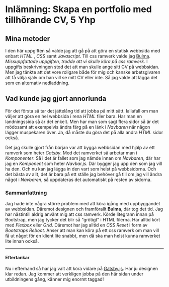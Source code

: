 
# Inlämning: Skapa en portfolio med tillhörande CV, 5 Yhp

## Mina metoder

I den här uppgiften så valde jag att gå på att göra en statisk webbsida med enbart *HTML* , *CSS* samt *Javascript*. Till css ramverk valde jag [Bulma]([https://bulma.io/]).
*Missuppfattade uppgiften, trodde att vi skulle köra på css ramverk.* I uppgifts beskrivningen stod det att man skulle ange sitt CV på webbsidan. Men jag tänkte att det vore roligare både för mig och kanske arbetsgivaren att få välja själv om han vill se mitt CV eller inte. Så jag valde att lägga det som en alternativ nedladdning.

## Vad kunde jag gjort annorlunda

För det första så tar det jättelång tid att jobba på mitt sätt. Iallafall om man väljer att göra en hel webbsida i rena *HTML* filer bara. Har man en landningssida så är det enkelt. Men har man som sagt flera sidor så är det mödosamt att exempelvis ändra färg på en länk i *Navbaren* när någon lägger muspekaren över. Ja, då måste du göra det på alla andra *HTML* sidor också.

Det jag skulle gjort från början var att bygga webbsidan med hjälp av ett ramverk som heter *Gatsby*. Med det ramverket så arbetar man i *Komponenter*. Så i det är fallet som jag nämde innan om *Navbaren*, där har jag en *Komponent* som heter *Navbar.js*. Där bygger jag upp den som jag vill ha den. Och nu kan jag lägga in den vart som helst på webbsidorna. Och det bästa av allt, det är bara på ett ställe jag behöver gå till om jag vill ändra något i *Navbaren*, så uppdateras det automatiskt på resten av sidorna.

### Sammanfattning

Jag hade inte några större problem med att köra igång med uppbyggandet av webbsidan. Däremot designen och framförallt **Bulma**, där tog det tid. Jag har nästintill aldrig använt mig att css ramverk. Körde litegrann innan på Bootstrap, men jag tycker det blir så "grötigt" i HTML filerna. Har alltid kört med *Flexbox* eller *Grid*. Däremot har jag alltid en *CSS Reset* i form av *Bootstraps Reboot*. Anser att man kan köra på ett css ramverk om man vill få ut något för en klient lite snabbt, men då ska man helst kunna ramverket lite innan också.

___

#### Eftertankar

Nu i efterhand så har jag valt att köra vidare på [Gatsby.js]([https://www.gatsbyjs.com/]). Har ju designen klar redan. Jag kommer att verkligen jobba på den här sidan under utbildningens gång, känner mig enormt taggad!
